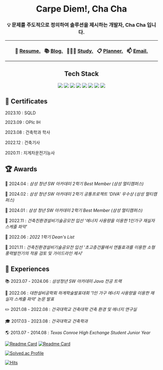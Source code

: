 <div align="center">

# Carpe Diem!, Cha Cha
### 💡 문제를 주도적으로 정의하여 솔루션을 제시하는 개발자, Cha Cha 입니다.

---
### 🧾 [Resume.](https://chachablog.vercel.app/about/)&nbsp;&nbsp; 📚 [Blog.](https://chachablog.vercel.app/)&nbsp;&nbsp; 👨🏻‍🎓 [Study.](https://chachablog.vercel.app/?tag=%F0%9F%93%9A+Study)&nbsp;&nbsp; 📋 [Planner.](https://www.notion.so/PLANNER-e0ce734f808f4a2fbad6fd7ba37e2f62)&nbsp;&nbsp; 📫 [Email.](mailto:cha3088@gmail.com)
---
## Tech Stack
<img src="https://img.shields.io/badge/Kotlin-7F52FF?style=flat&logo=Kotlin&logoColor=white">
<img src="https://img.shields.io/badge/Spring-6DB33F?style=flat&logo=Spring&logoColor=white" />
<img src="https://img.shields.io/badge/Springboot-6DB33F?style=flat&logo=Spring-boot&logoColor=white" />

<img src="https://img.shields.io/badge/MySQL-4479A1?style=flat&logo=MySQL&logoColor=white" />
<img src="https://img.shields.io/badge/Hibernate-59666C?style=flat&logo=Hibernate&logoColor=white" />
<img src="https://img.shields.io/badge/Amazon AWS-232F3E?style=flat-square&logo=Amazon%20AWS&logoColor=white"/>
<img src="https://img.shields.io/badge/Docker-2496ED?style=flat-square&logo=Docker&logoColor=white"/>
<img src="https://img.shields.io/badge/git-F05032?style=flat-square&logo=git&logoColor=ffffff"/>
</div>

## 🥇 Certificates

2023.10 : SQLD

2023.09 : OPIc IH

2023.08 : 건축학과 학사

2022.12 : 건축기사

2020.11 : 지게차운전기능사

## 🏆 Awards

🏅 2024.04 : *삼성 청년 SW 아카데미 2학기 Best Member (삼성 멀티캠퍼스)*

🏅 2024.02 : *삼성 청년 SW 아카데미 2학기 공통프로젝트 'DIVA' 우수상 (삼성 멀티캠퍼스)*

🏅 2024.01 : *삼성 청년 SW 아카데미 2학기 Best Member (삼성 멀티캠퍼스)*

🏅 2022.11 : *건축친환경설비기술공모전 입선 '에너지 사용량을 이용한 1인가구 재실자 스케줄 파악'*

🏅 2022.06 : *2022 1학기 Dean's List*

🏅 2021.11 : *건축친환경설비기술공모전 입선 '초고층건물에서 연돌효과를 이용한 소형 풍력발전기의 적용 검토 및 가이드라인 제시'*

## 🎈 Experiences

📚 2023.07 - 2024.06 : *삼성청년 SW 아카데미 Java 전공 트랙*

📝 2022.06 : *대한설비공학회 하계학술발표대회 '1인 가구 에너지 사용량을 이용한 재실자 스케쥴 파악' 논문 발표*

✏️ 2021.08 - 2022.08 : *건국대학교 건축대학 건축 환경 및 에너지 연구실*

🎓 2017.03 - 2023.08 : *건국대학교 건축학과*

🌎 2013.07 - 2014.08 : *Texas Conroe High Exchange Student Junior Year*

  [![Readme Card](https://github-readme-stats.vercel.app/api/pin/?username=ChaCha3088&repo=DIVA&theme=gruvbox)](https://github.com/ChaCha3088/DIVA) [![Readme Card](https://github-readme-stats.vercel.app/api/pin/?username=letmeknowmyfriend&repo=letmeknow-backend&theme=gruvbox)](https://github.com/letmeknowmyfriend/letmeknow-backend)

  [![Solved.ac Profile](http://mazassumnida.wtf/api/v2/generate_badge?boj=cha3088)](https://solved.ac/cha3088)
  
  [![Hits](https://hits.seeyoufarm.com/api/count/incr/badge.svg?url=https%3A%2F%2Fgithub.com%2Fchacha3088&count_bg=%23555555&title_bg=%23555555&icon=&icon_color=%23555555&title=hits&edge_flat=true)](https://hits.seeyoufarm.com)
